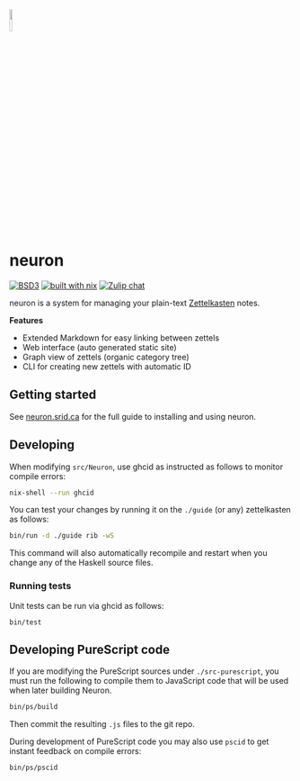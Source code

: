 <img width="10%" src="./assets/logo.svg">

# neuron

[![BSD3](https://img.shields.io/badge/License-BSD-blue.svg)](https://en.wikipedia.org/wiki/BSD_License)
[![built with nix](https://img.shields.io/badge/builtwith-nix-purple.svg)](https://builtwithnix.org)
[![Zulip chat](https://img.shields.io/badge/zulip-join_chat-brightgreen.svg)](https://funprog.zulipchat.com/#narrow/stream/231929-Neuron)

neuron is a system for managing your plain-text [Zettelkasten](https://neuron.srid.ca/2011401.html) notes. 

**Features**

- Extended Markdown for easy linking between zettels
- Web interface (auto generated static site)
- Graph view of zettels (organic category tree)
- CLI for creating new zettels with automatic ID

## Getting started

See [neuron.srid.ca](https://neuron.srid.ca/) for the full guide to installing and using neuron.

## Developing

When modifying `src/Neuron`, use ghcid as instructed as follows to monitor compile errors:

```bash
nix-shell --run ghcid
```

You can test your changes by running it on the `./guide` (or any) zettelkasten as follows:

```bash
bin/run -d ./guide rib -wS
```

This command will also automatically recompile and restart when you change any of the Haskell source files.

### Running tests

Unit tests can be run via ghcid as follows:

```
bin/test
```

## Developing PureScript code

If you are modifying the PureScript sources under `./src-purescript`, you must
run the following to compile them to JavaScript code that will be used when
later building Neuron.

``` bash
bin/ps/build
```

Then commit the resulting `.js` files to the git repo.

During development of PureScript code you may also use `pscid` to get instant
feedback on compile errors:

``` bash
bin/ps/pscid
```
